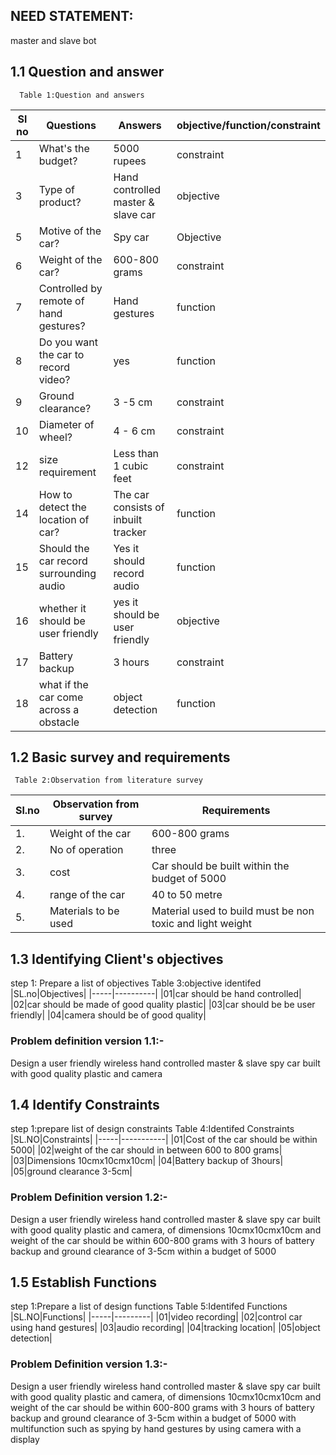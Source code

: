 ## NEED STATEMENT:
master and slave bot
## 1.1 Question and answer
      Table 1:Question and answers

|Sl no|	Questions|	Answers|objective/function/constraint|
|-----|----------|-------------|-----------------------------|
1|What's the budget?|5000 rupees|constraint|
3|Type of product?|Hand controlled master & slave car|objective|
5|Motive of the car?|	Spy car |Objective|
6|Weight of the car?|600-800 grams|constraint|
7|Controlled by remote of hand gestures?|Hand gestures|function|
8|Do you want the car to record video?|yes|function|
9|Ground clearance?|	3 -5 cm|constraint|
10|Diameter of wheel?|	4 - 6 cm|constraint|
12|size requirement|Less than 1 cubic feet|constraint|	
14|How to detect the location of car?|The car consists of inbuilt tracker|function|
15|Should the car record surrounding audio|Yes it should record audio|function|
16|whether it should be user friendly|yes it should be user friendly|objective|
17|Battery backup|3 hours|constraint|
18|what if the car come across a obstacle|object detection|function|

## 1.2 Basic survey and requirements
     Table 2:Observation from literature survey
|Sl.no|Observation from survey|Requirements|
|-----|-----------------------|------------|
1.|Weight of the car|600-800 grams|
2.|No of operation|three|
3.|cost|Car should be built within the budget of 5000|
4.|range of the car|40 to 50 metre|
5.|Materials to be used|Material used to build must be non toxic and light weight|	

## 1.3 Identifying Client's objectives
step 1: Prepare a list of objectives
       Table 3:objective identifed
|SL.no|Objectives|
|-----|----------|
|01|car should be hand controlled|
|02|car should be made of good quality plastic|
|03|car should be be user friendly|
|04|camera should be of good quality|

### Problem definition version 1.1:-
Design a  user friendly wireless hand controlled master & slave spy car built with good quality plastic and camera

## 1.4 Identify Constraints
step 1:prepare list of design constraints
        Table 4:Identifed Constraints
|SL.NO|Constraints|
|-----|-----------|
|01|Cost of the car should be within 5000|
|02|weight of the car should in between 600 to 800 grams|
|03|Dimensions 10cmx10cmx10cm|
|04|Battery backup of 3hours|
|05|ground clearance 3-5cm|


### Problem Definition version 1.2:-
Design a  user friendly wireless hand controlled master & slave spy car built with good quality plastic and camera, of dimensions 10cmx10cmx10cm
and weight of the car should be within 600-800 grams with 3 hours of battery backup and ground clearance of 3-5cm within a budget of 5000

## 1.5 Establish Functions
step 1:Prepare a list of design functions
   Table 5:Identifed Functions
|SL.NO|Functions|
|-----|---------|
|01|video recording|
|02|control car using hand gestures|
|03|audio recording|
|04|tracking location|
|05|object detection|

### Problem Definition version 1.3:-
Design a  user friendly wireless hand controlled master & slave spy car built with good quality plastic and camera, of dimensions 10cmx10cmx10cm
and weight of the car should be within 600-800 grams with 3 hours of battery backup and ground clearance of 3-5cm within a budget of 5000 with multifunction such as spying by hand gestures by using camera with a display		
			
			
			
			



